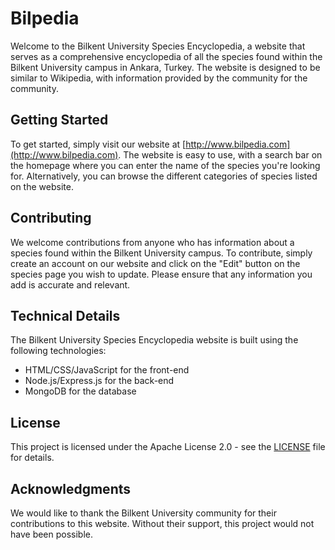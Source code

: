 # Bilpedia

Welcome to the Bilkent University Species Encyclopedia, a website that serves as a comprehensive encyclopedia of all the species found within the Bilkent University campus in Ankara, Turkey. The website is designed to be similar to Wikipedia, with information provided by the community for the community.

## Getting Started

To get started, simply visit our website at [http://www.bilpedia.com](http://www.bilpedia.com). The website is easy to use, with a search bar on the homepage where you can enter the name of the species you're looking for. Alternatively, you can browse the different categories of species listed on the website.

## Contributing

We welcome contributions from anyone who has information about a species found within the Bilkent University campus. To contribute, simply create an account on our website and click on the "Edit" button on the species page you wish to update. Please ensure that any information you add is accurate and relevant.

## Technical Details

The Bilkent University Species Encyclopedia website is built using the following technologies:

- HTML/CSS/JavaScript for the front-end
- Node.js/Express.js for the back-end
- MongoDB for the database

## License

This project is licensed under the Apache License 2.0 - see the [LICENSE](https://github.com/farukbeygo/bilpedia/blob/main/LICENSE) file for details.

## Acknowledgments

We would like to thank the Bilkent University community for their contributions to this website. Without their support, this project would not have been possible.
